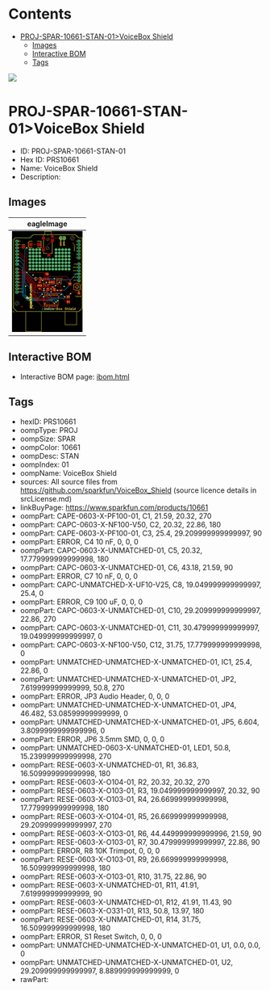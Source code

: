



Contents
========

* [PROJ-SPAR-10661-STAN-01>VoiceBox Shield](#proj-spar-10661-stan-01voicebox-shield)
	* [Images](#images)
	* [Interactive BOM](#interactive-bom)
	* [Tags](#tags)
  
![][im]
# PROJ-SPAR-10661-STAN-01>VoiceBox Shield

- ID: PROJ-SPAR-10661-STAN-01
- Hex ID: PRS10661
- Name: VoiceBox Shield
- Description: 

## Images
  
  

|eagleImage|
| :---: |
|[![eagleImage](eagleImage_140.png)](eagleImage_600.png)|

## Interactive BOM

- Interactive BOM page: [ibom.html](kicad/bom/ibom.html)

## Tags

- hexID: PRS10661
- oompType: PROJ
- oompSize: SPAR
- oompColor: 10661
- oompDesc: STAN
- oompIndex: 01
- oompName: VoiceBox Shield
- sources: All source files from https://github.com/sparkfun/VoiceBox_Shield (source licence details in srcLicense.md)
- linkBuyPage: https://www.sparkfun.com/products/10661
- oompPart: CAPE-0603-X-PF100-01, C1, 21.59, 20.32, 270
- oompPart: CAPC-0603-X-NF100-V50, C2, 20.32, 22.86, 180
- oompPart: CAPE-0603-X-PF100-01, C3, 25.4, 29.209999999999997, 90
- oompPart: ERROR, C4 10 nF, 0, 0, 0
- oompPart: CAPC-0603-X-UNMATCHED-01, C5, 20.32, 17.779999999999998, 180
- oompPart: CAPC-0603-X-UNMATCHED-01, C6, 43.18, 21.59, 90
- oompPart: ERROR, C7 10 nF, 0, 0, 0
- oompPart: CAPC-UNMATCHED-X-UF10-V25, C8, 19.049999999999997, 25.4, 0
- oompPart: ERROR, C9 100 uF, 0, 0, 0
- oompPart: CAPC-0603-X-UNMATCHED-01, C10, 29.209999999999997, 22.86, 270
- oompPart: CAPC-0603-X-UNMATCHED-01, C11, 30.479999999999997, 19.049999999999997, 0
- oompPart: CAPC-0603-X-NF100-V50, C12, 31.75, 17.779999999999998, 0
- oompPart: UNMATCHED-UNMATCHED-X-UNMATCHED-01, IC1, 25.4, 22.86, 0
- oompPart: UNMATCHED-UNMATCHED-X-UNMATCHED-01, JP2, 7.619999999999999, 50.8, 270
- oompPart: ERROR, JP3 Audio Header, 0, 0, 0
- oompPart: UNMATCHED-UNMATCHED-X-UNMATCHED-01, JP4, 46.482, 53.08599999999999, 0
- oompPart: UNMATCHED-UNMATCHED-X-UNMATCHED-01, JP5, 6.604, 3.8099999999999996, 0
- oompPart: ERROR, JP6 3.5mm SMD, 0, 0, 0
- oompPart: UNMATCHED-0603-X-UNMATCHED-01, LED1, 50.8, 15.239999999999998, 270
- oompPart: RESE-0603-X-UNMATCHED-01, R1, 36.83, 16.509999999999998, 180
- oompPart: RESE-0603-X-O104-01, R2, 20.32, 20.32, 270
- oompPart: RESE-0603-X-O103-01, R3, 19.049999999999997, 20.32, 90
- oompPart: RESE-0603-X-O103-01, R4, 26.669999999999998, 17.779999999999998, 180
- oompPart: RESE-0603-X-O104-01, R5, 26.669999999999998, 29.209999999999997, 270
- oompPart: RESE-0603-X-O103-01, R6, 44.449999999999996, 21.59, 90
- oompPart: RESE-0603-X-O103-01, R7, 30.479999999999997, 22.86, 90
- oompPart: ERROR, R8 10K Trimpot, 0, 0, 0
- oompPart: RESE-0603-X-O103-01, R9, 26.669999999999998, 16.509999999999998, 180
- oompPart: RESE-0603-X-O103-01, R10, 31.75, 22.86, 90
- oompPart: RESE-0603-X-UNMATCHED-01, R11, 41.91, 7.619999999999999, 90
- oompPart: RESE-0603-X-UNMATCHED-01, R12, 41.91, 11.43, 90
- oompPart: RESE-0603-X-O331-01, R13, 50.8, 13.97, 180
- oompPart: RESE-0603-X-UNMATCHED-01, R14, 31.75, 16.509999999999998, 180
- oompPart: ERROR, S1 Reset Switch, 0, 0, 0
- oompPart: UNMATCHED-UNMATCHED-X-UNMATCHED-01, U1, 0.0, 0.0, 0
- oompPart: UNMATCHED-UNMATCHED-X-UNMATCHED-01, U2, 29.209999999999997, 8.889999999999999, 0
- rawPart: 



[im]: eagleImage_450.png

